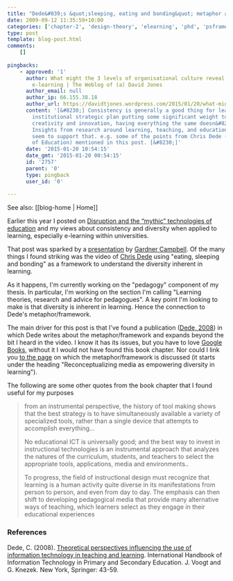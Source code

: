 ```yaml
---
title: "Dede&#039;s &quot;sleeping, eating and bonding&quot; metaphor and the diversity of learning and its impacts for e-learning"
date: 2009-09-12 11:35:59+10:00
categories: ['chapter-2', 'design-theory', 'elearning', 'phd', 'psframework', 'thesis']
type: post
template: blog-post.html
comments:
    []
    
pingbacks:
    - approved: '1'
      author: What might the 3 levels of organisational culture reveal about university
        e-learning | The Weblog of (a) David Jones
      author_email: null
      author_ip: 66.155.38.18
      author_url: https://davidtjones.wordpress.com/2015/01/20/what-might-the-3-levels-of-organisational-culture-reveal-about-university-e-learning/
      content: '[&#8230;] Consistency is generally a good thing for learning. Given the
        institutional strategic plan putting some significant weight to personalisation,
        creativity and innovation, having everything the same doesn&#8217;t seem appropriate.
        Insights from research around learning, teaching, and educational technology would
        seem to support that. e.g. some of the points from Chris Dede (Harvard Professor
        of Education) mentioned in this post. [&#8230;]'
      date: '2015-01-20 10:54:15'
      date_gmt: '2015-01-20 00:54:15'
      id: '2757'
      parent: '0'
      type: pingback
      user_id: '0'
    
---
```


See also: [[blog-home | Home]]

Earlier this year I posted on [Disruption and the “mythic” technologies of education](/blog2/2009/04/14/disruption-and-the-mythic-technologies-of-education/) and my views about consistency and diversity when applied to learning, especially e-learning within universities.

That post was sparked by a [presentation](http://www.gardnercampbell.net/blog1/?p=734) by [Gardner Campbell](http://www.gardnercampbell.net/blog1/). Of the many things I found striking was the video of [Chris Dede](http://gseweb.harvard.edu/~dedech/) using "eating, sleeping and bonding" as a framework to understand the diversity inherent in learning.

As it happens, I'm currently working on the "pedagogy" component of my thesis. In particular, I'm working on the section I'm calling "Learning theories, research and advice for pedagogues". A key point I'm looking to make is that diversity is inherent in learning. Hence the connection to Dede's metaphor/framework.

The main driver for this post is that I've found a publication ([Dede, 2008](http://books.google.com.au/books?id=X2dIYc5PpTkC&lpg=PA43&ots=jwx6C0kB_l&lr=&pg=PA43#v=onepage&q=&f=false)) in which Dede writes about the metaphor/framework and expands beyond the bit I heard in the video. I know it has its issues, but you have to love [Google Books](http://books.google.com), without it I would not have found this book chapter. Nor could I link you [to the page](http://books.google.com.au/books?id=X2dIYc5PpTkC&lpg=PA43&ots=jwx6C0kB_l&lr=&pg=PA57#v=onepage&q=&f=false) on which the metaphor/framework is discussed (it starts under the heading "Reconceptualizing media as empowering diversity in learning").

The following are some other quotes from the book chapter that I found useful for my purposes

> from an instrumental perspective, the history of tool making shows that the best strategy is to have simultaneously available a variety of specialized tools, rather than a single device that attempts to accomplish everything...  
>   
> No educational ICT is universally good; and the best way to invest in instructional technologies is an instrumental approach that analyzes the natures of the curriculum, students, and teachers to select the appropriate tools, applications, media and environments..  
>   
> To progress, the field of instructional design must recognize that learning is a human activity quite diverse in its manifestations from person to person, and even from day to day. The emphasis can then shift to developing pedagogical media that provide many alternative ways of teaching, which learners select as they engage in their educational experiences

### References

Dede, C. (2008). [Theoretical perspectives influencing the use of information technology in teaching and learning](http://books.google.com.au/books?id=X2dIYc5PpTkC&lpg=PA43&ots=jwx6C0kB_l&lr=&pg=PA43#v=onepage&q=&f=false). International Handbook of Information Technology in Primary and Secondary Education. J. Voogt and G. Knezek. New York, Springer: 43-59.